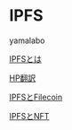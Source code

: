 # IPFS

yamalabo



[IPFSとは](https://shmn7iii.notion.site/IPFS-b8e0566f38c74b22a31726a06fd3cb7f)

[HP翻訳](https://shmn7iii.notion.site/HP-c02419bfecdd444ebc1d31700bc195a2)

[IPFSとFilecoin](https://shmn7iii.notion.site/IPFS-Filecoin-d0c90a3efd814570a3640579796f675a)

[IPFSとNFT](https://shmn7iii.notion.site/IPFS-NFT-c678bbfe12eb4feab71882fad6fb4d17)
